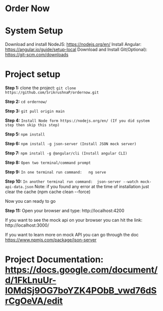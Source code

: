 # Order Now

# System Setup
Download and install NodeJS: https://nodejs.org/en/
Install Angular: https://angular.io/guide/setup-local 
Download and Install Git(Optional): https://git-scm.com/downloads 

# Project setup
**Step 1:** clone the project: ``` git clone https://github.com/SrikrushnaP/ordernow.git ```

**Step 2:** ``` cd ordernow/ ```

**Step 3:** ``` git pull origin main ```

**Step 4:** ``` Install Node form https://nodejs.org/en/ (If you did system step then skip this step) ```

**Step 5:** ``` npm install ```

**Step 6:** ``` npm install -g json-server (Install JSON mock server) ```

**Step 7:** ``` npm install -g @angular/cli (Install angular CLI) ```

**Step 8:** ``` Open two terminal/command prompt ```

**Step 9:** ``` In one terminal run command:   ng serve ```

**Step 10:** ``` In another terminal run command:  json-server --watch mock-api-data.json ```
Note: if you found any error at the time of installation just clear the cache (npm cache clean --force)


Now you can ready to go 

**Step 11:** Open your browser and type: http://localhost:4200

If you want to see the mock api on your browser you can hit the link: http://localhost:3000/

If you want to learn more on mock API you can go through the doc https://www.npmjs.com/package/json-server

# Project Documentation:  https://docs.google.com/document/d/1FkLnuUr-I0MdSj9OG7boYZK4PObB_vwd76dSrCgOeVA/edit
